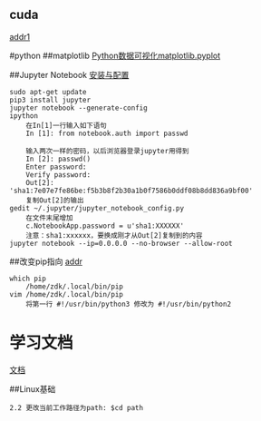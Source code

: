 ## cuda
[addr1](https://blog.csdn.net/u014380165/article/details/77340765)

#python
##matplotlib
[Python数据可视化matplotlib.pyplot](https://www.jianshu.com/p/85a01b7d6507)

##Jupyter Notebook
[安装与配置](https://blog.csdn.net/qq_42881421/article/details/88070832)

	sudo apt-get update
	pip3 install jupyter
	jupyter notebook --generate-config
	ipython
		在In[1]一行输入如下语句
		In [1]: from notebook.auth import passwd
		 
		输入两次一样的密码，以后浏览器登录jupyter用得到
		In [2]: passwd()
		Enter password:
		Verify password:
		Out[2]: 'sha1:7e07e7fe86be:f5b3b8f2b30a1b0f7586b0ddf08b8dd836a9bf00'
		复制Out[2]的输出
	gedit ~/.jupyter/jupyter_notebook_config.py
		在文件末尾增加
		c.NotebookApp.password = u'sha1:XXXXXX'
		注意：sha1:xxxxxx，要换成刚才从Out[2]复制到的内容
	jupyter notebook --ip=0.0.0.0 --no-browser --allow-root


##改变pip指向
[addr](https://blog.csdn.net/u012516318/article/details/75339860)

	which pip
		/home/zdk/.local/bin/pip
	vim /home/zdk/.local/bin/pip
		将第一行 #!/usr/bin/python3 修改为 #!/usr/bin/python2


# 学习文档
[文档](https://linuxtools-rst.readthedocs.io/zh_CN/latest/index.html#)

##Linux基础

	2.2 更改当前工作路径为path: $cd path
